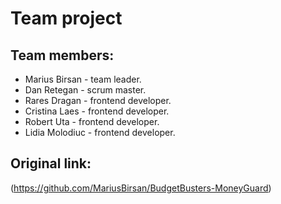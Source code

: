 # Team project

## Team members:

- Marius Birsan - team leader.
- Dan Retegan - scrum master.
- Rares Dragan - frontend developer.
- Cristina Laes - frontend developer.
- Robert Uta - frontend developer.
- Lidia Molodiuc - frontend developer.

## Original link:

(https://github.com/MariusBirsan/BudgetBusters-MoneyGuard)
